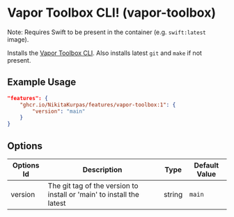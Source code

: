 
# Vapor Toolbox CLI! (vapor-toolbox)

Note: Requires Swift to be present in the container (e.g. `swift:latest` image).

Installs the [Vapor Toolbox CLI](https://github.com/vapor/toolbox). Also installs latest `git` and `make` if not present.

## Example Usage

```json
"features": {
    "ghcr.io/NikitaKurpas/features/vapor-toolbox:1": {
        "version": "main"
    }
}
```

## Options

| Options Id | Description | Type | Default Value |
|-----|-----|-----|-----|
| version | The git tag of the version to install or 'main' to install the latest | string | `main` |
